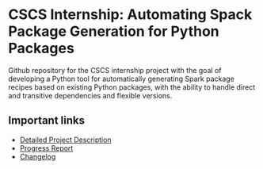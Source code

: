 # CSCS Internship: Automating Spack Package Generation for Python Packages
Github repository for the CSCS internship project with the goal of developing a Python tool for automatically generating Spark package recipes based on existing Python packages, with the ability to handle direct and transitive dependencies and flexible versions.

## Important links
- [Detailed Project Description](<CSCS Internship Project Description.md>)
- [Progress Report](<Progress Report.md>)
- [Changelog](CHANGELOG.md)

